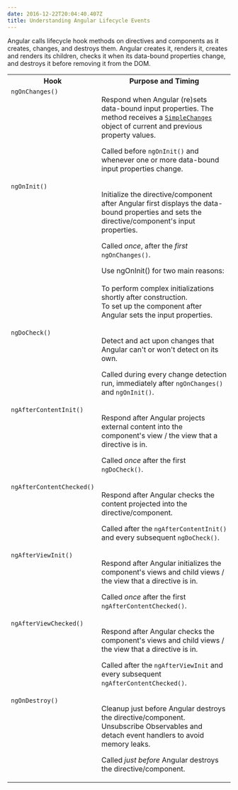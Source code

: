 ```yaml
---
date: 2016-12-22T20:04:40.407Z
title: Understanding Angular Lifecycle Events
---
```

Angular calls lifecycle hook methods on directives and components as it creates, changes, and destroys them. Angular creates it, renders it, creates and renders its children, checks it when its data-bound properties change, and destroys it before removing it from the DOM.

<table width="100%">
  <colgroup><col width="20%">
  <col width="80%">
  </colgroup><tbody><tr>
    <th>Hook</th>
    <th>Purpose and Timing</th>
  </tr>
  <tr style="vertical-align:top">
    <td>
      <code>ngOnChanges()</code>
    </td>
    <td>
<p>      Respond when Angular (re)sets data-bound input properties.
The method receives a <code><a href="api/core/SimpleChanges" class="code-anchor">SimpleChanges</a></code> object of current and previous property values.</p>
<p>      Called before <code>ngOnInit()</code> and whenever one or more data-bound input properties change.</p>
    </td>
  </tr>
  <tr style="vertical-align:top">
    <td>
      <code>ngOnInit()</code>
    </td>
    <td>
<p>      Initialize the directive/component after Angular first displays the data-bound properties
and sets the directive/component's input properties.</p>
<p>      Called <em>once</em>, after the <em>first</em> <code>ngOnChanges()</code>.</p>
      <p> 
Use ngOnInit() for two main reasons:<br />
<br />
To perform complex initializations shortly after construction.<br />
To set up the component after Angular sets the input properties.<br />
      </p>
    </td>
  </tr>
  <tr style="vertical-align:top">
    <td>
      <code>ngDoCheck()</code>
    </td>
    <td>
<p>      Detect and act upon changes that Angular can't or won't detect on its own.</p>
<p>      Called during every change detection run, immediately after <code>ngOnChanges()</code> and <code>ngOnInit()</code>.</p>
    </td>
  </tr>
  <tr style="vertical-align:top">
    <td>
      <code>ngAfterContentInit()</code>
    </td>
    <td>
<p>      Respond after Angular projects external content into the component's view / the view that a directive is in.</p>
<p>      Called <em>once</em> after the first <code>ngDoCheck()</code>.</p>
    </td>
  </tr>
  <tr style="vertical-align:top">
    <td>
      <code>ngAfterContentChecked()</code>
    </td>
    <td>
<p>      Respond after Angular checks the content projected into the directive/component.</p>
<p>      Called after the <code>ngAfterContentInit()</code> and every subsequent <code>ngDoCheck()</code>.</p>
    </td>
  </tr>
  <tr style="vertical-align:top">
    <td>
      <code>ngAfterViewInit()</code>
    </td>
    <td>
<p>      Respond after Angular initializes the component's views and child views / the view that a directive is in.</p>
<p>      Called <em>once</em> after the first <code>ngAfterContentChecked()</code>.</p>
    </td>
  </tr>
  <tr style="vertical-align:top">
    <td>
      <code>ngAfterViewChecked()</code>
    </td>
    <td>
<p>      Respond after Angular checks the component's views and child views / the view that a directive is in.</p>
<p>      Called after the <code>ngAfterViewInit</code> and every subsequent <code>ngAfterContentChecked()</code>.</p>
    </td>
  </tr>
  <tr style="vertical-align:top">
    <td>
      <code>ngOnDestroy()</code>
    </td>
    <td>
<p>      Cleanup just before Angular destroys the directive/component.
Unsubscribe Observables and detach event handlers to avoid memory leaks.</p>
<p>      Called <em>just before</em> Angular destroys the directive/component.</p>
    </td>
  </tr>
</tbody></table>
